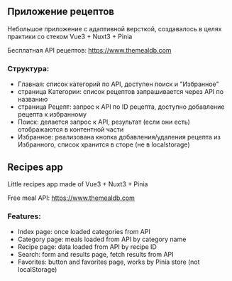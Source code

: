 ## Приложение рецептов

Небольшое приложение с адаптивной версткой, создавалось в целях практики со стеком Vue3 + Nuxt3 + Pinia

Бесплатная API рецептов: https://www.themealdb.com

### Структура:

-   Главная: список категорий по API, доступен поиск и "Избранное"
-   страница Категории: список рецептов запрашивается через API по названию
-   страница Рецепт: запрос к API по ID рецепта, доступно добавление рецепта к избранному
-   Поиск: делается запрос к API, результат (если они есть) отображаются в контентной части
-   Избранное: реализована кнопка добавления/удаления рецепта из Избранного, список хранится в сторе (не в localstorage)

## Recipes app

Little recipes app made of Vue3 + Nuxt3 + Pinia

Free meal API: https://www.themealdb.com

### Features:

-   Index page: once loaded categories from API
-   Category page: meals loaded from API by category name
-   Recipe page: data loaded from API by recipe ID
-   Search: form and results page, fetch results from API
-   Favorites: button and favorites page, works by Pinia store (not localStorage)
